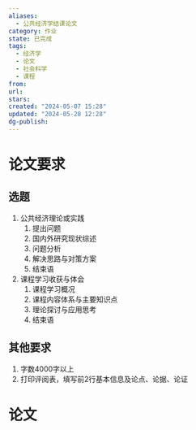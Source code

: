 ```yaml
---
aliases:
  - 公共经济学结课论文
category: 作业
state: 已完成
tags:
  - 经济学
  - 论文
  - 社会科学
  - 课程
from: 
url: 
stars: 
created: "2024-05-07 15:28"
updated: "2024-05-28 12:28"
dg-publish: 
---
```

# 论文要求

## 选题
1. 公共经济理论或实践
	1. 提出问题
	2. 国内外研究现状综述
	3. 问题分析
	4. 解决思路与对策方案
	5. 结束语
2. 课程学习收获与体会
	1. 课程学习概况
	2. 课程内容体系与主要知识点
	3. 理论探讨与应用思考
	4. 结束语
## 其他要求
1. 字数4000字以上
2. 打印评阅表，填写前2行基本信息及论点、论据、论证

# 论文
